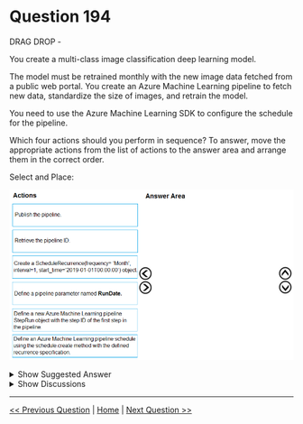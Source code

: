 # Question 194

DRAG DROP -

You create a multi-class image classification deep learning model.

The model must be retrained monthly with the new image data fetched from a public web portal. You create an Azure Machine Learning pipeline to fetch new data, standardize the size of images, and retrain the model.

You need to use the Azure Machine Learning SDK to configure the schedule for the pipeline.

Which four actions should you perform in sequence? To answer, move the appropriate actions from the list of actions to the answer area and arrange them in the correct order.

Select and Place:

![Question Image](../images/q194_q_0016800001.png)

<details>
  <summary>Show Suggested Answer</summary>

<img src="../images/q194_ans_0_0016900001.png" alt="Answer Image"><br>

<p>Step 1: Publish the pipeline.</p>
<p>To schedule a pipeline, you&#x27;ll need a reference to your workspace, the identifier of your published pipeline, and the name of the experiment in which you wish to create the schedule.</p>
<p>Step 2: Retrieve the pipeline ID.</p>
<p>Needed for the schedule.</p>
<p>Step 3: Create a ScheduleRecurrence..</p>
<p>To run a pipeline on a recurring basis, you&#x27;ll create a schedule. A Schedule associates a pipeline, an experiment, and a trigger.</p>
<p>First create a schedule. Example: Create a Schedule that begins a run every 15 minutes: recurrence = ScheduleRecurrence(frequency=&quot;Minute&quot;, interval=15)</p>
<p>Step 4: Define an Azure Machine Learning pipeline schedule..</p>
<p>Example, continued:</p>
<p>recurring_schedule = Schedule.create(ws, name=&quot;MyRecurringSchedule&quot;, description=&quot;Based on time&quot;, pipeline_id=pipeline_id, experiment_name=experiment_name, recurrence=recurrence)</p>
<p>Reference:</p>
<p>https://docs.microsoft.com/en-us/azure/machine-learning/how-to-schedule-pipelines</p>

</details>

<details>
  <summary>Show Discussions</summary>

<blockquote><p><strong>BilJon</strong> <code>(Tue 28 Sep 2021 16:37)</code> - <em>Upvotes: 17</em></p><p>Answer is corrrect</p></blockquote>
<blockquote><p><strong>evangelist</strong> <code>(Mon 02 Dec 2024 13:34)</code> - <em>Upvotes: 1</em></p><p>Answer is correct and also the sequence</p></blockquote>
<blockquote><p><strong>ning</strong> <code>(Sun 20 Nov 2022 14:32)</code> - <em>Upvotes: 1</em></p><p>Correct, given that you have the model and pipeline ready, and you want to schedule a run</p></blockquote>
<blockquote><p><strong>racnaoamo</strong> <code>(Sat 19 Nov 2022 08:50)</code> - <em>Upvotes: 4</em></p><p>on exam 18-5-22</p></blockquote>
<blockquote><p><strong>snsnsnsn</strong> <code>(Thu 03 Mar 2022 08:29)</code> - <em>Upvotes: 2</em></p><p>on 2/9/21</p></blockquote>
<blockquote><p><strong>datamijn</strong> <code>(Wed 02 Feb 2022 09:46)</code> - <em>Upvotes: 4</em></p><p>on 2/8/2021</p></blockquote>
<blockquote><p><strong>azurecert2021</strong> <code>(Sat 25 Dec 2021 16:12)</code> - <em>Upvotes: 4</em></p><p>given answer is correct
so that you can initiate the scheduled runs of a pipeline, the pipelinemust be created and published first. Then you have to create a ScheduleRecurrence (trigger) objectand, finally the Schedule itself, connecting the pipeline (via its id) and the trigger object must becreated and run. You can watch the scheduled pipelines in the Endpoints section of the ML Studio.
https://docs.microsoft.com/en-us/azure/machine-learning/how-to-schedule-pipelines
https://github.com/Azure/MachineLearningNotebooks/blob/master/how-to-use-azureml/machine-learning-pipelines/intro-to-pipelines/aml-pipelines-setup-schedule-for-a-published-pipeline.ipynb</p></blockquote>

</details>

---

[<< Previous Question](question_193.md) | [Home](../index.md) | [Next Question >>](question_195.md)

